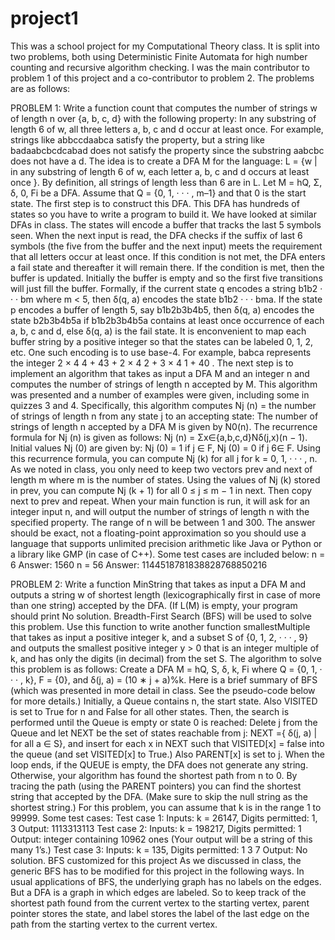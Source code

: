 # project1

This was a school project for my Computational Theory class. It is split into two problems, both using Deterministic Finite Automata for high number counting and recursive algorithm checking. I was the main contributor to problem 1 of this project and a co-contributor to problem 2. The problems are as follows:

PROBLEM 1:
Write a function count that computes the number of strings w of length n over {a, b, c, d} with the following
property: In any substring of length 6 of w, all three letters a, b, c and d occur at least once. For example, strings
like abbccdaabca satisfy the property, but a string like badaabcbcdcabad does not satisfy the property since the
substring aabcbc does not have a d. The idea is to create a DFA M for the language:
L = {w | in any substring of length 6 of w, each letter a, b, c and d occurs at least once }.
By definition, all strings of length less than 6 are in L. Let M = hQ, Σ, δ, 0, Fi be a DFA. Assume that Q =
{0, 1, · · · , m–1} and that 0 is the start state. The first step is to construct this DFA. This DFA has hundreds of
states so you have to write a program to build it. We have looked at similar DFAs in class. The states will encode
a buffer that tracks the last 5 symbols seen. When the next input is read, the DFA checks if the suffix of last 6
symbols (the five from the buffer and the next input) meets the requirement that all letters occur at least once. If
this condition is not met, the DFA enters a fail state and thereafter it will remain there. If the condition is met,
then the buffer is updated. Initially the buffer is empty and so the first five transitions will just fill the buffer.
Formally, if the current state q encodes a string b1b2 · · · bm where m < 5, then δ(q, a) encodes the state b1b2 · · · bma.
If the state p encodes a buffer of length 5, say b1b2b3b4b5, then δ(q, a) encodes the state b2b3b4b5a if b1b2b3b4b5a
contains at least once occurrence of each a, b, c and d, else δ(q, a) is the fail state. It is enconvenient to map each
buffer string by a positive integer so that the states can be labeled 0, 1, 2, etc. One such encoding is to use base-4.
For example, babca represents the integer 2 × 4
4 + 43 + 2 × 4
2 + 3 × 4
1 + 40
.
The next step is to implement an algorithm that takes as input a DFA M and an integer n and computes the
number of strings of length n accepted by M. This algorithm was presented and a number of examples were given,
including some in quizzes 3 and 4. Specifically, this algorithm computes Nj (n) = the number of strings of length n
from any state j to an accepting state:
The number of strings of length n accepted by a DFA M is given by N0(n). The recurrence formula for Nj (n) is
given as follows: Nj (n) = Σx∈{a,b,c,d}Nδ(j,x)(n − 1). Initial values Nj (0) are given by: Nj (0) = 1 if j ∈ F, Nj (0)
= 0 if j 6∈ F. Using this recurrence formula, you can compute Nj (k) for all j for k = 0, 1, · · · , n. As we noted in
class, you only need to keep two vectors prev and next of length m where m is the number of states. Using the
values of Nj (k) stored in prev, you can compute Nj (k + 1) for all 0 ≤ j ≤ m − 1 in next. Then copy next to prev
and repeat.
When your main function is run, it will ask for an integer input n, and will output the number of strings of length
n with the specified property. The range of n will be between 1 and 300. The answer should be exact, not a
floating-point approximation so you should use a language that supports unlimited precision arithmetic like Java
or Python or a library like GMP (in case of C++).
Some test cases are included below:
n = 6 Answer: 1560
n = 56 Answer: 1144518781838828768850216

PROBLEM 2:
Write a function MinString that takes as input a DFA M and outputs a string w of shortest length (lexicographically
first in case of more than one string) accepted by the DFA. (If L(M) is empty, your program should print No
solution. Breadth-First Search (BFS) will be used to solve this problem. Use this function to write another
function smallestMultiple that takes as input a positive integer k, and a subset S of {0, 1, 2, · · · , 9} and outputs
the smallest positive integer y > 0 that is an integer multiple of k, and has only the digits (in decimal) from the set
S. The algorithm to solve this problem is as follows: Create a DFA M = hQ, S, δ, k, Fi where Q = {0, 1, · · · , k},
F = {0}, and δ(j, a) = (10 ∗ j + a)%k. Here is a brief summary of BFS (which was presented in more detail in
class. See the pseudo-code below for more details.) Initially, a Queue contains n, the start state. Also VISITED
is set to True for n and False for all other states. Then, the search is performed until the Queue is empty or state
0 is reached: Delete j from the Queue and let NEXT be the set of states reachable from j: NEXT ={ δ(j, a) |
for all a ∈ S}, and insert for each x in NEXT such that VISITED[x] = false into the queue (and set VISITED[x]
to True.) Also PARENT[x] is set to j. When the loop ends, if the QUEUE is empty, the DFA does not generate
any string. Otherwise, your algorithm has found the shortest path from n to 0. By tracing the path (using the
PARENT pointers) you can find the shortest string that accepted by the DFA. (Make sure to skip the null string
as the shortest string.)
For this problem, you can assume that k is in the range 1 to 99999.
Some test cases:
Test case 1:
Inputs: k = 26147, Digits permitted: 1, 3
Output: 1113313113
Test case 2:
Inputs: k = 198217, Digits permitted: 1
Output: integer containing 10962 ones (Your output will be a string of this many 1’s.)
Test case 3:
Inputs: k = 135, Digits permitted: 1 3 7
Output: No solution.
BFS customized for this project
As we discussed in class, the generic BFS has to be modified for this project in the following ways. In usual
applications of BFS, the underlying graph has no labels on the edges. But a DFA is a graph in which edges are
labeled. So to keep track of the shortest path found from the current vertex to the starting vertex, parent pointer
stores the state, and label stores the label of the last edge on the path from the starting vertex to the current vertex.
